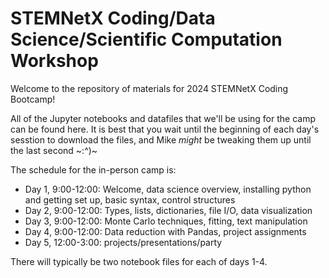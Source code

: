 # STEMNetX Coding/Data Science/Scientific Computation Workshop

Welcome to the repository of materials for 2024 STEMNetX Coding Bootcamp!

All of the Jupyter notebooks and datafiles that we'll be using for the camp can be found here.  It is best that you wait until the beginning of each day's sesstion to download the files, and Mike *might* be tweaking them up until the last second ~:^)~

The schedule for the in-person camp is:
 - Day 1, 9:00-12:00: Welcome, data science overview, installing python and getting set up, basic syntax, control structures
 - Day 2, 9:00-12:00: Types, lists, dictionaries, file I/O, data visualization
 - Day 3, 9:00-12:00: Monte Carlo techniques, fitting, text manipulation
 - Day 4, 9:00-12:00: Data reduction with Pandas, project assignments
 - Day 5, 12:00-3:00: projects/presentations/party
 
There will typically be two notebook files for each of days 1-4.
